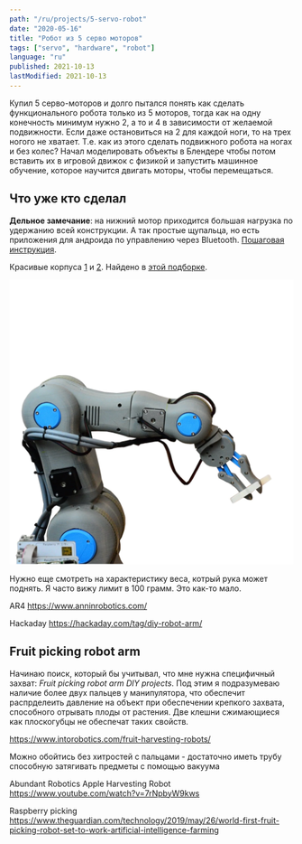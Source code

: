 ```yaml
---
path: "/ru/projects/5-servo-robot"
date: "2020-05-16"
title: "Робот из 5 серво моторов"
tags: ["servo", "hardware", "robot"]
language: "ru"
published: 2021-10-13
lastModified: 2021-10-13
---
```


Купил 5 серво-моторов и долго пытался понять как сделать функционального робота только из 5 моторов, тогда как на одну конечность минимум нужно 2, а то и 4 в зависимости от желаемой подвижности. Если даже остановиться на 2 для каждой ноги, то на трех ногого не хватает. Т.е. как из этого сделать подвижного робота на ногах и без колес? Начал моделировать объекты в Блендере чтобы потом вставить их в игровой движок с физикой и запустить машинное обучение, которое научится двигать моторы, чтобы перемещаться.

## Что уже кто сделал

**Дельное замечание**: на нижний мотор приходится большая нагрузка по удержанию всей конструкции. А так простые щупальца, но есть приложения для андроида по управлению через Bluetooth. [Пошаговая инструкция](https://howtomechatronics.com/tutorials/arduino/diy-arduino-robot-arm-with-smartphone-control/).

Красивые корпуса [1](https://library.zortrax.com/project/zortrax-robotic-arm/) и [2](https://roboteurs.com/products/rbx1-remix-3d-printed-6-axis-robot-arm-kit?variant=40314908751).
Найдено в [этой подборке](https://all3dp.com/2/10-best-robot-arms-to-3d-print-or-buy/).

![RBX1](./RBX1.webp)

Нужно еще смотреть на характеристику веса, котрый рука может поднять. Я часто вижу лимит в 100 грамм. Это как-то мало.

AR4 https://www.anninrobotics.com/

Hackaday https://hackaday.com/tag/diy-robot-arm/

## Fruit picking robot arm

Начинаю поиск, который бы учитывал, что мне нужна специфичный захват: _Fruit picking robot arm DIY projects_. Под этим я подразумеваю наличие более двух пальцев у манипулятора, что обеспечит распрделеить давление на объект при обеспечении крепкого захвата, способного отрывать плоды от растения. Две клешни сжимающиеся как плоскогубцы не обеспечат таких свойств.

https://www.intorobotics.com/fruit-harvesting-robots/

Можно обойтись без хитростей с пальцами - достаточно иметь трубу способную затягивать предметы с помощью вакуума

Abundant Robotics Apple Harvesting Robot https://www.youtube.com/watch?v=7rNpbyW9kws

Raspberry picking https://www.theguardian.com/technology/2019/may/26/world-first-fruit-picking-robot-set-to-work-artificial-intelligence-farming
